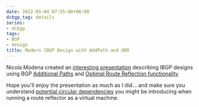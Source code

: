 ```yaml
---
date: 2022-05-04 07:55:00+00:00
dcbgp_tag: details
series:
- dcbgp
tags:
- BGP
- design
title: Modern IBGP Design with AddPath and ORR
---
```

Nicola Modena created an [interesting presentation](http://blog.modena.to/2022/04/modern-bgp-design.html) describing IBGP designs using BGP [Additional Paths](https://blog.ipspace.net/2021/12/bgp-multipath-addpath.html) and [Optimal Route Reflection functionality](https://blog.ipspace.net/2021/10/bgp-optimal-route-reflection.html)

Hope you'll enjoy the presentation as much as I did... and make sure you understand [potential circular dependencies](https://blog.ipspace.net/2021/10/circular-dependencies-considered-harmful.html) you might be introducing when running a route reflector as a virtual machine.

